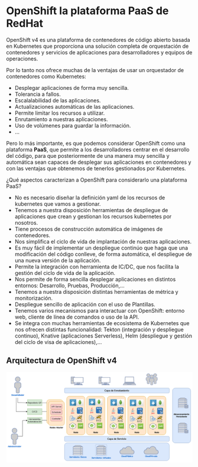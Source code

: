 # OpenShift la plataforma PaaS de RedHat

OpenShift v4 es una plataforma de contenedores de código abierto basada en Kubernetes que proporciona una solución completa de orquestación de contenedores y servicios de aplicaciones para desarrolladores y equipos de operaciones. 

Por lo tanto nos ofrece muchas de la ventajas de usar un orquestador de contenedores como Kubernetes:

* Desplegar aplicaciones de forma muy sencilla.
* Tolerancia a fallos.
* Escalalabilidad de las aplicaciones.
* Actualizaciones automáticas de las aplicaciones.
* Permite limitar los recursos a utilizar.
* Enrutamiento a nuestras aplicaciones.
* Uso de volúmenes para guardar la información.
* ...

Pero lo más importante, es que podemos considerar OpenShift como una plataforma **PaaS**, que permite a los desarrolladores centrar en el desarrollo del código, para que posteriormente de una manera muy sencilla y automática sean capaces de desplegar sus aplicaciones en contenedores y con las ventajas que obtenemos de tenerlos gestionados por Kubernetes.

¿Qué aspectos caracterizan a OpenShift para considerarlo una plataforma PaaS?

* No es necesario diseñar la definición yaml de los recursos de kubernetes que vamos a gestionar.
* Tenemos a nuestra disposición herramientas de despliegue de aplicaciones que crean y gestionan los recursos kubernetes por nosotros.
* Tiene procesos de construcción automática de imágenes de contenedores.
* Nos simplifica el ciclo de vida de implantación de nuestras aplicaciones.
* Es muy fácil de implementar un despliegue continúo que haga que una modificación del código conlleve, de forma automática, el despliegue de una nueva versión de la aplicación.
* Permite la integración con herramienta de IC/DC, que nos facilita la gestión del ciclo de vida de la aplicación.
* Nos permite de forma sencilla desplegar aplicaciones en distintos entornos: Desarrollo, Pruebas, Producción,...
* Tenemos a nuestra disposición distintas herramientas de métrica y monitorización.
* Despliegue sencillo de aplicación con el uso de Plantillas.
* Tenemos varios mecanismos para interactuar con OpenShift: entorno web, cliente de línea de comandos o uso de la API.
* Se integra con muchas herramientas de ecosistema de Kubernetes que nos ofrecen distintas funcionalidad: Tekton (integración y despliegue continuo), Knative (aplicaciones Serverless), Helm (despliegue y gestión del ciclo de visa de aplicaciones),...

## Arquitectura de OpenShift v4

![openshift](img/openshift.png)